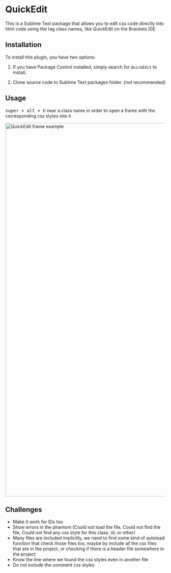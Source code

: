 # QuickEdit
This is a Sublime Text package that allows you to edit css code directly into html code using the tag class names, like QuickEdit on the Brackets IDE.

## Installation
To install this plugin, you have two options:

1. If you have Package Control installed, simply search for `QuickEdit` to install.

2. Clone source code to Sublime Text packages folder. (not recommended)

## Usage
<kbd>super + alt + h</kbd> near a class name in order to open a frame with the corresponding css styles into it

<img width="1175" alt="QuickEdit frame example" src="https://user-images.githubusercontent.com/18115514/28253184-dd46559c-6aa0-11e7-996e-5fd3bb5bdd0e.png">

## Challenges
 - Make it work for IDs too
 - Show errors in the phantom (Could not load the file, Could not find the file, Could not find any css style for this class, id, or other)
 - Many files are included implicitly, we need to find some kind of autoload function that check those files too, maybe by include all the css files that are in the project, or checking if there is a header file somewhere in the project
 - Know the line where we found the css styles even in another file
 - Do not include the comment css styles
